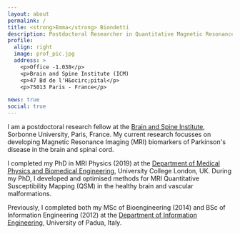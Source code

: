 ```yaml
---
layout: about
permalink: /
title: <strong>Emma</strong> Biondetti
description: Postdoctoral Researcher in Quantitative Magnetic Resonance Imaging
profile:
  align: right
  image: prof_pic.jpg
  address: >
    <p>Office -1.038</p>
    <p>Brain and Spine Institute (ICM)
    <p>47 Bd de l'H&ocirc;pital</p>
    <p>75013 Paris - France</p>

news: true
social: true
---
```


I am a postdoctoral research fellow at the [Brain and Spine Institute](https://icm-institute.org), Sorbonne University, Paris, France. My current research focusses on developing Magnetic Resonance Imaging (MRI) biomarkers of Parkinson's disease in the brain and spinal cord.

I completed my PhD in MRI Physics (2019) at the [Department of Medical Physics and Biomedical Engineering](https://www.ucl.ac.uk/medical-physics-biomedical-engineering/), University College London, UK. During my PhD, I developed and optimised methods for MRI Quantitative Susceptibility Mapping (QSM) in the healthy brain and vascular malformations.

Previously, I completed both my MSc of Bioengineering (2014) and BSc of Information Engineering (2012) at the [Department of Information Engineering](https://www.dei.unipd.it/en/), University of Padua, Italy.